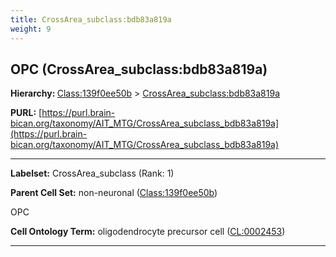 ```yaml
---
title: CrossArea_subclass:bdb83a819a
weight: 9
---
```

## OPC (CrossArea_subclass:bdb83a819a)
<b>Hierarchy: </b>
[Class:139f0ee50b](../Class_139f0ee50b) >
[CrossArea_subclass:bdb83a819a](../CrossArea_subclass_bdb83a819a)

**PURL:** [https://purl.brain-bican.org/taxonomy/AIT_MTG/CrossArea_subclass_bdb83a819a](https://purl.brain-bican.org/taxonomy/AIT_MTG/CrossArea_subclass_bdb83a819a)

---


**Labelset:** CrossArea_subclass (Rank: 1)

**Parent Cell Set:** non-neuronal ([Class:139f0ee50b](../Class_139f0ee50b))

OPC


**Cell Ontology Term:**  oligodendrocyte precursor cell ([CL:0002453](https://www.ebi.ac.uk/ols/ontologies/cl/terms?obo_id=CL:0002453)) 

[MARKER GENES.]: #


---

[TRANSFERRED ANNOTATIONS.]: #


[AUTHOR ANNOTATION FIELDS.]: #

